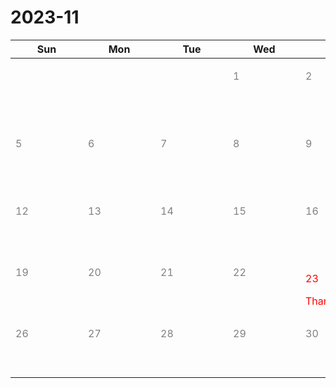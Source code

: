 # 2023-11

|<div style='width:100px'>Sun</div>|<div style='width:100px'>Mon</div>|<div style='width:100px'>Tue</div>|<div style='width:100px'>Wed</div>|<div style='width:100px'>Thu</div>|<div style='width:100px'>Fri</div>|<div style='width:100px'>Sat</div>|
|:-:|:-:|:-:|:-:|:-:|:-:|:-:|
|<br/><br/> |<br/><br/> |<br/><br/> |<span style='color:gray'><p align='left'>1</p></span><br/><br/>|<span style='color:gray'><p align='left'>2</p></span><br/><br/>|<span style='color:gray'><p align='left'>3</p></span><br/><br/>|<span style='color:gray'><p align='left'>4</p></span><br/><br/>|
|<span style='color:gray'><p align='left'>5</p></span><br/><br/>|<span style='color:gray'><p align='left'>6</p></span><br/><br/>|<span style='color:gray'><p align='left'>7</p></span><br/><br/>|<span style='color:gray'><p align='left'>8</p></span><br/><br/>|<span style='color:gray'><p align='left'>9</p></span><br/><br/>|<span style='color:red'><p align='left'>10</p></span><span style='color:red'>Veterans Day (Observed)</span>|<span style='color:red'><p align='left'>11</p></span><span style='color:red'>Veterans Day</span>|
|<span style='color:gray'><p align='left'>12</p></span><br/><br/>|<span style='color:gray'><p align='left'>13</p></span><br/><br/>|<span style='color:gray'><p align='left'>14</p></span><br/><br/>|<span style='color:gray'><p align='left'>15</p></span><br/><br/>|<span style='color:gray'><p align='left'>16</p></span><br/><br/>|<span style='color:gray'><p align='left'>17</p></span><br/><br/>|<span style='color:gray'><p align='left'>18</p></span><br/><br/>|
|<span style='color:gray'><p align='left'>19</p></span><br/><br/>|<span style='color:gray'><p align='left'>20</p></span><br/><br/>|<span style='color:gray'><p align='left'>21</p></span><br/><br/>|<span style='color:gray'><p align='left'>22</p></span><br/><br/>|<span style='color:red'><p align='left'>23</p></span><span style='color:red'>Thanksgiving</span>|<span style='color:gray'><p align='left'>24</p></span><br/><br/>|<span style='color:gray'><p align='left'>25</p></span><br/><br/>|
|<span style='color:gray'><p align='left'>26</p></span><br/><br/>|<span style='color:gray'><p align='left'>27</p></span><br/><br/>|<span style='color:gray'><p align='left'>28</p></span><br/><br/>|<span style='color:gray'><p align='left'>29</p></span><br/><br/>|<span style='color:gray'><p align='left'>30</p></span><br/><br/>|<br/><br/> |<br/><br/> |
